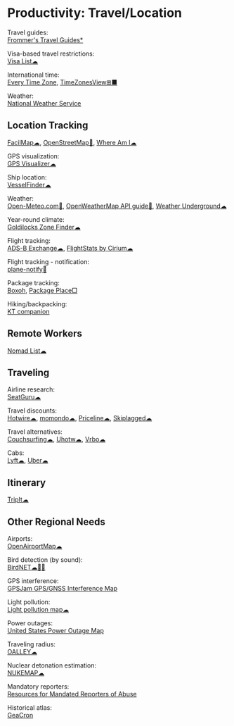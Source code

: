 # Productivity: Travel/Location

Travel guides:  
[Frommer's Travel Guides*](https://www.frommers.com/)

Visa-based travel restrictions:  
[Visa List☁](https://visalist.io/)

International time:  
[Every Time Zone](https://everytimezone.com/),
[TimeZonesView⊞■](https://www.nirsoft.net/utils/time_zones_view.html)

Weather:  
[National Weather Service](https://www.weather.gov/)

## Location Tracking

[FacilMap☁](https://facilmap.org/),
[OpenStreetMap🔌](https://www.openstreetmap.org/about),
[Where Am I☁](https://ctrlq.org/maps/where/)

GPS visualization:  
[GPS Visualizer☁](https://www.gpsvisualizer.com/)

Ship location:  
[VesselFinder☁](https://www.vesselfinder.com/)

Weather:  
[Open-Meteo.com🔌](https://open-meteo.com/en),
[OpenWeatherMap API guide🔌](https://openweathermap.org/guide),
[Weather Underground☁](https://www.wunderground.com/)

Year-round climate:  
[Goldilocks Zone Finder☁](https://lukechampine.com/goldilocks/)

Flight tracking:  
[ADS-B Exchange☁](https://globe.adsbexchange.com/),
[FlightStats by Cirium☁](https://www.flightstats.com)

Flight tracking - notification:  
[plane-notify🐍](https://github.com/Jxck-S/plane-notify)

Package tracking:  
[Boxoh](http://www.boxoh.com/),
[Package Place□](https://package.place/)

Hiking/backpacking:  
[KT companion](https://github.com/jamealg/KT-companion)

## Remote Workers

[Nomad List☁](https://nomadlist.com/)

## Traveling

Airline research:  
[SeatGuru☁](https://www.seatguru.com/)

Travel discounts:  
[Hotwire☁](https://www.hotwire.com/),
[momondo☁](https://www.momondo.com/),
[Priceline☁](https://www.priceline.com),
[Skiplagged☁](https://skiplagged.com/)

Travel alternatives:  
[Couchsurfing☁](https://www.couchsurfing.com/),
[Uhotw☁](https://www.unusualhotelsoftheworld.com/home),
[Vrbo☁](https://www.vrbo.com/)

Cabs:  
[Lyft☁](https://www.lyft.com/),
[Uber☁](https://www.uber.com/)

## Itinerary

[TripIt☁](https://www.tripit.com/web)

## Other Regional Needs

Airports:  
[OpenAirportMap☁](https://openairportmap.org/)

Bird detection (by sound):  
[BirdNET☁🍎🤖](https://birdnet.cornell.edu/)

GPS interference:  
[GPSJam GPS/GNSS Interference Map](https://gpsjam.org)

Light pollution:  
[Light pollution map☁](https://www.lightpollutionmap.info/)

Power outages:  
[United States Power Outage Map](https://poweroutage.us/)

Traveling radius:  
[OALLEY☁](https://www.oalley.net/)

Nuclear detonation estimation:  
[NUKEMAP☁](https://nuclearsecrecy.com/nukemap/)

Mandatory reporters:  
[Resources for Mandated Reporters of Abuse](https://mandatedreporter.com/)

Historical atlas:  
[GeaCron](http://geacron.com/)
